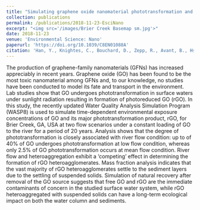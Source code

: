 ```yaml
---
title: "Simulating graphene oxide nanomaterial phototransformation and transport in surface water"
collection: publications
permalink: /publications/2018-11-23-EsciNano
excerpt: "<img src='/images/Brier Creek Basemap sm.jpg'>"
date: 2018-11-23
venue: 'Environmental Science: Nano'
paperurl: 'https://doi.org/10.1039/C8EN01088A'
citation: 'Han, Y., Knightes, C., Bouchard, D., Zepp, R., Avant, B., Hsieh, H.-S., Chang, X., Acrey, B., Henderson, M., Spear, J. (2019). &quot;Simulating the fate and transport of graphene oxide nanoparticles and their major phototransformation product in surface waters.&quot; <i>Environmental Science: Nano</i> 408,.'
---
```


<script type='text/javascript' src='https://d1bxh8uas1mnw7.cloudfront.net/assets/embed.js'></script> <div data-badge-popover="right" data-badge-type="donut" data-doi="10.1039/C8EN01088A" data-hide-no-mentions="true" data-hide-less-than="0" class="altmetric-embed"></div>

The production of graphene-family nanomaterials (GFNs) has increased appreciably in recent years. Graphene oxide (GO) has been found to be the most toxic nanomaterial among GFNs and, to our knowledge, no studies have been conducted to model its fate and transport in the environment. Lab studies show that GO undergoes phototransformation in surface waters under sunlight radiation resulting in formation of photoreduced GO (rGO). In this study, the recently updated Water Quality Analysis Simulation Program (WASP8) is used to simulate time-dependent environmental exposure concentrations of GO and its major phototransformation product, rGO, for Brier Creek, GA, USA at two flow scenarios under a constant loading of GO to the river for a period of 20 years. Analysis shows that the degree of phototransformation is closely associated with river flow condition: up to of 40% of GO undergoes phototransformation at low flow condition, whereas only 2.5% of GO phototransformation occurs at mean flow condition. River flow and heteroaggregation exhibit a ‘competing’ effect in determining the formation of rGO heteroagglomerates. Mass fraction analysis indicates that the vast majority of rGO heteroagglomerates settle to the sediment layers due to the settling of suspended solids. Simulation of natural recovery after removal of the GO source suggests that free GO and rGO are the immediate contaminants of concern in the studied surface water system, while rGO heteroaggregated with suspended solids can have a long-term ecological impact on both the water column and sediments.

